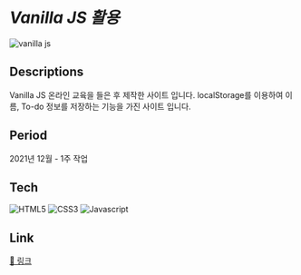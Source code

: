 # *Vanilla JS 활용*
![vanilla js](https://github.com/yoonzeen/vanilla_js/blob/main/assets/img/zeen4.gif?raw=true)

## Descriptions
Vanilla JS 온라인 교육을 들은 후 제작한 사이트 입니다.
localStorage를 이용하여 이름, To-do 정보를 저장하는 기능을 가진 사이트 입니다.

## Period
2021년 12월 - 1주 작업

## Tech
![HTML5](https://img.shields.io/badge/HTML5-E34F26?logo=html5&logoColor=white)
![CSS3](https://img.shields.io/badge/CSS3-1572B6?logo=CSS3&logoColor=white)
![Javascript](https://img.shields.io/badge/Javascript-F7DF1E?logo=Javascript&logoColor=white)

## Link
[📎 링크](https://yoonzeen.github.io/vanilla-js/)
